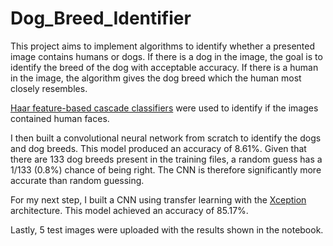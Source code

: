 # Dog_Breed_Identifier

This project aims to implement algorithms to identify whether a presented image contains humans or dogs. If there is a dog in the image, the goal is to identify the breed of the dog with acceptable accuracy. If there is a human in the image, the algorithm gives the dog breed which the human most closely resembles.

[Haar feature-based cascade classifiers](http://docs.opencv.org/trunk/d7/d8b/tutorial_py_face_detection.html) were used to identify if the images contained human faces.

I then built a convolutional neural network from scratch to identify the dogs and dog breeds. This model produced an accuracy of 8.61%. Given that there are 133 dog breeds present in the training files, a random guess has a 1/133 (0.8%) chance of being right. The CNN is therefore significantly more accurate than random guessing.

For my next step, I built a CNN using transfer learning with the [Xception](https://arxiv.org/abs/1610.02357) architecture. This model achieved an accuracy of 85.17%.

Lastly, 5 test images were uploaded with the results shown in the notebook.
